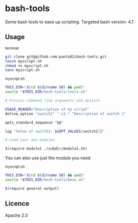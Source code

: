 bash-tools
==========

Some bash tools to ease up scripting. Targeted bash version: 4.1

## Usage

<sup>terminal:</sup>
```bash
git clone git@github.com:panta82/bash-tools.git
touch myscript.sh
chmod +x myscript.sh
nano myscript.sh
```

<sup>myscript.sh:</sup>
```bash
THIS_DIR="$(cd $(dirname $0) && pwd)"
source "$THIS_DIR/bash-tools/tools.sh"

# Process command line arguments and options

USAGE_HEADER="Description of my script"
define_option "switch1" "-s1:" "Description of switch 1"

opts_standard_sequence "$@"

log "Value of switch1: ${OPT_VALUES[switch1]}"

# Load your own modules

$(require module1 ./subdir/module2.sh)

```

You can also use just the module you need

<sup>myscript.sh:</sup>
```bash
THIS_DIR="$(cd $(dirname $0) && pwd)"
source "$THIS_DIR/bash-tools/base.sh"

$(require general output)

```

## Licence

Apache 2.0
